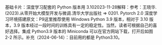 

基础卡片：深度学习配套的 Python 版本用 3.102023-11-28解释：参考：王晓华.(2023).从零开始大模型开发与微调.清华大学出版社 => 0201. Pytorch 2.0 深度学习环境搭建原文：P9这里推荐使用 Windows Python 3.9 版本，相对于 3.10 版本，3.9 版本经过一段时间的训练具有一定的稳定性。当然，读者可根据自己的喜好选择。集成 Python3.9 版本的 Miniconda 可以在官方网站下载，打开后如图 2-2 所示。补充（2024-06-14）：目前用的都是 Python3.10。